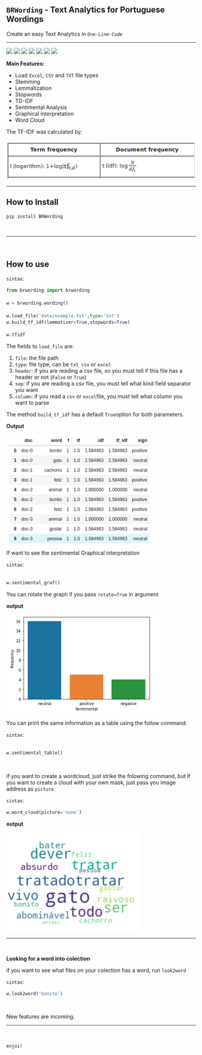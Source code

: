 ## `BRWording` - Text Analytics for Portuguese Wordings

Create an easy Text Analytics in *`One-Line-Code`*

<hr>

![](https://img.shields.io/badge/pypi-0.0.7-blue) ![](https://img.shields.io/badge/python-3.7|3.8|3.9-lightblue) ![](https://img.shields.io/badge/Licence-MIT-lightgray) ![](https://img.shields.io/badge/status-Beta-darkgreen) ![](https://img.shields.io/badge/pipeline-passed-green) ![](https://img.shields.io/badge/testing-passing-green) ![](https://img.shields.io/badge/TheScientist-APP-brown)


**Main Features:**

- Load `Excel`, `CSV` and `TXT` file types
- Stemming
- Lemmatization
- Stopwords
- TD-IDF
- Sentimental Analysis
- Graphical interpretation
- Word Cloud

The TF-IDF was calculated by:

![img](https://github.com/TheScientistBr/BRWording/blob/main/images/tf-idf.png?raw=true)

<hr>

## How to Install

```shell
pip install BRWording
```

<BR>
<hr>
<BR>

## How to use

`sintax`:
```python
from brwording import brwording

w = brwording.wording()

w.load_file('data/example.txt',type='txt')
w.build_tf_idf(lemmatizer=True,stopwords=True)

w.tfidf

```

The fields to `load_file` are:
1. `file`: the file path 
2. `type`: file type, can be `txt csv` or `excel`
3. `header`: if you are reading a csv file, so you must tell if this file has a header or not (`False` or `True`)
7. `sep`: if you are reading a csv file, you must tell what kind field separator you want
7. `column`: if you read a `csv` or `excel`file, you must tell what column you want to parse

The method `build_tf_idf` has a default `True`option for both parameters.

**Output**

![img](https://github.com/TheScientistBr/BRWording/blob/main/images/tfidf.png?raw=true)

If want to see the sentimental Graphical interpretation

`sintax`:
```python

w.sentimental_graf()

```
You can rotate the graph if you pass `rotate=True` in argument

**output**

![img](https://github.com/TheScientistBr/BRWording/blob/main/images/graf_sentimental.png?raw=true)

You can print the same information as a table using the follow command:


`sintax`:
```python

w.sentimental_table()

```

<br>

if you want to create a wordcloud, just strike the folowing command, but if you want to create a cloud with your own mask, just pass you image address as `picture`

`sintax`:
```python
w.word_cloud(picture='none')

```

**output**

![img](https://github.com/TheScientistBr/BRWording/blob/main/images/wc.png?raw=true)

<hr>
<BR>

**Looking for a word into colection**

if you want to see what files on your colection has a word, run `look2word` 

`sintax`:
```python
w.look2word('bonito')

```

<BR>

New features are incoming.

<hr>
<BR>

`enjoi!`
